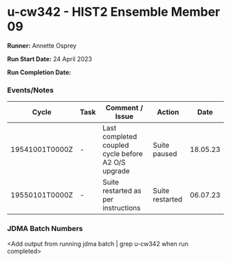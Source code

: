 # u-cw342 - HIST2 Ensemble Member 09

**Runner:**  Annette Osprey

**Run Start Date:** 24 April 2023

**Run Completion Date:**

### Events/Notes

| Cycle | Task | Comment / Issue | Action | Date |
| ---   | ---  | ---             | ---    | ---  |
| 19541001T0000Z | - | Last completed coupled cycle before A2 O/S upgrade | Suite paused | 18.05.23 |
| 19550101T0000Z | - | Suite restarted as per instructions | Suite restarted | 06.07.23 |

### JDMA Batch Numbers

<Add output from running jdma batch | grep u-cw342 when run completed>
